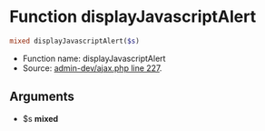 Function displayJavascriptAlert
===========================





```php
mixed displayJavascriptAlert($s)
```

* Function name: displayJavascriptAlert
* Source: [admin-dev/ajax.php line 227](https://github.com/PrestaShop/PrestaShop/blob/1.5.4.0/admin-dev/ajax.php#L227).

Arguments
---------

* $s **mixed**

